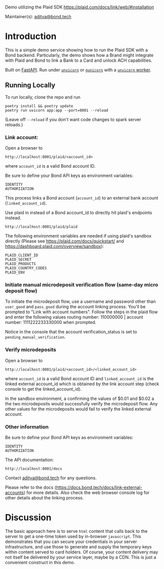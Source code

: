 
Demo utilizing the Plaid SDK https://plaid.com/docs/link/web/#installation

Maintainer(s): aditya@bond.tech 

# Introduction

This is a simple demo service showing how to run the Plaid SDK with a Bond backend. Particularly, the demo shows how a Brand might integrate with Plaid and Bond to link a Bank to a Card and unlock ACH capabilities. 

Built on [FastAPI](https://fastapi.tiangolo.com/). Run under [`unvicorn`](https://www.uvicorn.org/) or [`gunicorn`](https://gunicorn.org/) with a [`unvicorn` worker](https://www.uvicorn.org/#running-with-gunicorn). 

## Running Locally

To run locally, clone the repo and run
```
poetry install && poetry update
poetry run uvicorn app:app --port=8001 --reload
```
(Leave off `--reload` if you don't want code changes to spark server reloads.)  

### Link account:

Open a browser to 
```
http://localhost:8001/plaid/<account_id>
```
where `account_id` is a valid Bond account ID. 

Be sure to define your Bond API keys as environment variables:
```
IDENTITY
AUTHORIZATION
```

This process links a Bond account (`account_id`) to an external bank account (`linked_account_id`).


Use plaid in instead of a Bond account_id to directly hit plaid's endpoints instead.

```
http://localhost:8001/plaid/plaid
```

The following environment variables are needed if using plaid's sandbox directly (Please see https://plaid.com/docs/quickstart/ and https://dashboard.plaid.com/overview/sandbox):
```
PLAID_CLIENT_ID
PLAID_SECRET
PLAID_PRODUCTS
PLAID_COUNTRY_CODES
PLAID_ENV
```
### Initiate manual microdeposit verification flow (same-day micro deposit flow)
To initiate the microdeposit flow, use a username and password 
other than `user_good` and `pass_good` during the account linking process.
You'll be prompted to "Link with account numbers".
Follow the steps in the plaid flow and enter the following values
routing number: 110000000 | account number: 1111222233330000 when prompted.

Notice in the console that the account verification_status is set to `pending_manual_verification`.

### Verify microdeposits
Open a browser to 
```
http://localhost:8001/plaid/<account_id>/<linked_account_id>
```
where `account_id` is a valid Bond account ID and `linked_account_id` is the linked external account_id 
which is obtained by the link account step (check console to get the linked_account_id).

In the sandbox environment, a confirming the values of $0.01 and $0.02 a the two microdeposits would 
successfully verify the microdeposit flow. Any other values for the microdeposits would fail to verify
the linked external account.

### Other information

Be sure to define your Bond API keys as environment variables:
```
IDENTITY
AUTHORIZATION
```

The API documentation: 
```
http://localhost:8001/docs
```

Contact aditya@bond.tech for any questions.

Please refer to the docs (https://docs.bond.tech/docs/link-external-accounts) for more details. Also check the web browser console log for other details about the linking process.


# Discussion

The basic approach here is to serve `html` content that calls back to the server to get a one-time token used by in-browser `javascript`. This demonstrates that you can secure your credentials in your server infrastructure, and use those to generate and supply the temporary keys within content served to card holders. Of course, your content delivery may not itself be delivered by your service layer, maybe by a CDN. This is just a convenient construct in this demo. 

